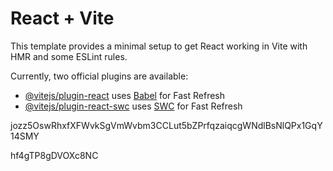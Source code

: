 # React + Vite

This template provides a minimal setup to get React working in Vite with HMR and some ESLint rules.

Currently, two official plugins are available:

- [@vitejs/plugin-react](https://github.com/vitejs/vite-plugin-react/blob/main/packages/plugin-react/README.md) uses [Babel](https://babeljs.io/) for Fast Refresh
- [@vitejs/plugin-react-swc](https://github.com/vitejs/vite-plugin-react-swc) uses [SWC](https://swc.rs/) for Fast Refresh

jozz5OswRhxfXFWvkSgVmWvbm3CCLut5bZPrfqzaiqcgWNdlBsNlQPx1GqY14SMY

hf4gTP8gDVOXc8NC
